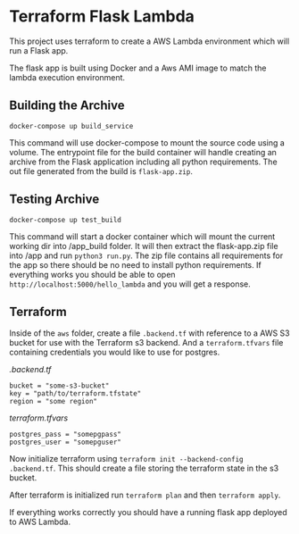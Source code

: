 # Terraform Flask Lambda

This project uses terraform to create a AWS Lambda environment which will run a 
Flask app. 

The flask app is built using Docker and a Aws AMI image to match the lambda 
execution environment. 

## Building the Archive
`docker-compose up build_service`

This command will use docker-compose to mount the source code using a volume.
The entrypoint file for the build container will handle creating an archive 
from the Flask application including all python requirements. The out file generated 
from the build is `flask-app.zip`. 

## Testing Archive 
`docker-compose up test_build`

This command will start a docker container which will mount the current working dir
into /app_build folder. It will then extract the flask-app.zip file into /app and 
run `python3 run.py`. The zip file contains all requirements for the app so there
should be no need to install python requirements. If everything works you should be
able to open `http://localhost:5000/hello_lambda` and you will get a response.

## Terraform
Inside of the `aws` folder, create a file `.backend.tf` with reference to a AWS S3 bucket for use 
with the Terraform s3 backend. And a `terraform.tfvars` file containing credentials you would like to 
use for postgres.

*.backend.tf*
```hcl-terraform
bucket = "some-s3-bucket"
key = "path/to/terraform.tfstate"
region = "some region"
```
*terraform.tfvars*
```hcl-terraform
postgres_pass = "somepgpass"
postgres_user = "somepguser"
```
Now initialize terraform using `terraform init --backend-config .backend.tf`. This should create a file
storing the terraform state in the s3 bucket. 

After terraform is initialized run `terraform plan` and then `terraform apply`.

If everything works correctly you should have a running flask app deployed to AWS
Lambda.